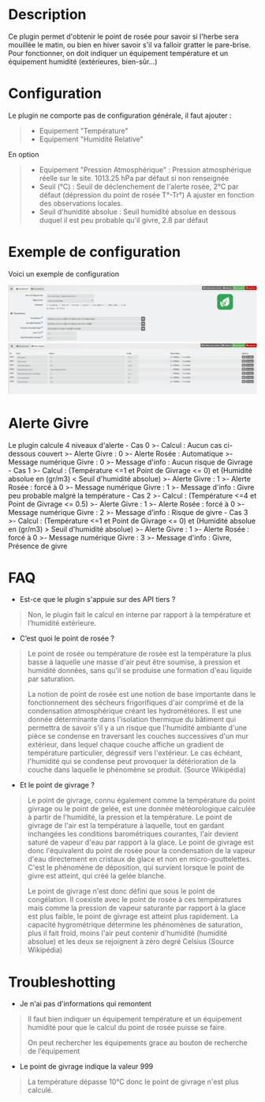 # Description

Ce plugin permet d'obtenir le point de rosée pour savoir si l'herbe sera mouillée le matin, ou bien en hiver savoir s'il va falloir gratter le pare-brise.
Pour fonctionner, on doit indiquer un équipement température et un équipement humidité (extérieures, bien-sûr…)

# Configuration

Le plugin ne comporte pas de configuration générale, il faut ajouter :

> - Equipement "Température"
> - Equipement "Humidité Relative"

En option
> - Equipement "Pression Atmosphérique" : Pression atmosphérique réelle sur le site. 1013.25 hPa par défaut si non renseignée
> - Seuil (°C) : Seuil de déclenchement de l'alerte rosée, 2°C par défaut (dépression du point de rosée T°-Tr°) A ajuster en fonction des observations locales.
> - Seuil d'hunidité absolue : Seuil humidité absolue en dessous duquel il est peu probable qu'il givre, 2.8 par défaut

# Exemple de configuration

Voici un exemple de configuration

![exemple](../images/equipement.png)
![exemple](../images/commandes.png)

# Alerte Givre
Le plugin calcule 4 niveaux d'alerte
    - Cas 0
        >- Calcul : Aucun cas ci-dessous couvert
        >- Alerte Givre : 0
        >- Alerte Rosée : Automatique
        >- Message numérique Givre : 0
        >- Message d'info : Aucun risque de Givrage
    - Cas 1
        >- Calcul : (Température <=1 et Point de Givrage <= 0) et (Humidité absolue en (gr/m3) < Seuil d'humidité absolue)
        >- Alerte Givre : 1
        >- Alerte Rosée : forcé à 0
        >- Message numérique Givre : 1
        >- Message d'info : Givre peu probable malgré la température
    - Cas 2
        >- Calcul : (Température <=4 et Point de Givrage <= 0.5)
        >- Alerte Givre : 1
        >- Alerte Rosée : forcé à 0
        >- Message numérique Givre : 2
        >- Message d'info : Risque de givre
     - Cas 3
        >- Calcul : (Température <=1 et Point de Givrage <= 0) et (Humidité absolue en (gr/m3) > Seuil d'humidité absolue)
        >- Alerte Givre : 1
        >- Alerte Rosée : forcé à 0
        >- Message numérique Givre : 3
        >- Message d'info : Givre, Présence de givre 

# FAQ

-   Est-ce que le plugin s'appuie sur des API tiers ?

>Non, le plugin fait le calcul en interne par rapport à la température et l’humidité extérieure.

-   C’est quoi le point de rosée ?

>Le point de rosée ou température de rosée est la température la plus basse à laquelle une masse d'air peut être soumise, à pression et humidité données, sans qu'il se produise une formation d'eau liquide par saturation.
>
>La notion de point de rosée est une notion de base importante dans le fonctionnement des sécheurs frigorifiques d'air comprimé et de la condensation atmosphérique créant les hydrométéores. Il est une donnée déterminante dans l'isolation thermique du bâtiment qui permettra de savoir s'il y a un risque que l'humidité ambiante d'une pièce se condense en traversant les couches successives d'un mur extérieur, dans lequel chaque couche affiche un gradient de température particulier, dégressif vers l'extérieur. Le cas échéant, l'humidité qui se condense peut provoquer la détérioration de la couche dans laquelle le phénomène se produit.
(Source Wikipédia)

-   Et le point de givrage ?

>Le point de givrage, connu également comme la température du point givrage ou le point de gelée, est une donnée météorologique calculée à partir de l'humidité, la pression et la température. Le point de givrage de l'air est la température à laquelle, tout en gardant inchangées les conditions barométriques courantes, l'air devient saturé de vapeur d'eau par rapport à la glace. Le point de givrage est donc l'équivalent du point de rosée pour la condensation de la vapeur d'eau directement en cristaux de glace et non en micro-gouttelettes. C'est le phénomène de déposition, qui survient lorsque le point de givre est atteint, qui créé la gelée blanche.
>
>Le point de givrage n'est donc défini que sous le point de congélation. Il coexiste avec le point de rosée à ces températures mais comme la pression de vapeur saturante par rapport à la glace est plus faible, le point de givrage est atteint plus rapidement. La capacité hygrométrique détermine les phénomènes de saturation, plus il fait froid, moins l'air peut contenir d'humidité (humidité absolue) et les deux se rejoignent à zéro degré Celsius
(Source Wikipédia)

# Troubleshotting

- Je n'ai pas d'informations qui remontent

>Il faut bien indiquer un équipement température et un équipement humidité pour que le calcul du point de rosée puisse se faire.
>
>On peut rechercher les équipements grace au bouton de recherche de l’équipement

- Le point de givrage indique la valeur 999

>La température dépasse 10°C donc le point de givrage n'est plus calculé.
>